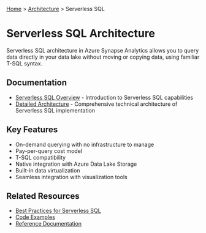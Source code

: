 [Home](/README.md) > [Architecture](../index.md) > Serverless SQL

# Serverless SQL Architecture

Serverless SQL architecture in Azure Synapse Analytics allows you to query data directly in your data lake without moving or copying data, using familiar T-SQL syntax.

## Documentation

- [Serverless SQL Overview](./serverless-overview.md) - Introduction to Serverless SQL capabilities
- [Detailed Architecture](./detailed-architecture.md) - Comprehensive technical architecture of Serverless SQL implementation

## Key Features

- On-demand querying with no infrastructure to manage
- Pay-per-query cost model
- T-SQL compatibility
- Native integration with Azure Data Lake Storage
- Built-in data virtualization
- Seamless integration with visualization tools

## Related Resources

- [Best Practices for Serverless SQL](../../best-practices/index.md#serverless-sql)
- [Code Examples](../../code-examples/index.md#serverless-sql)
- [Reference Documentation](../../reference/index.md#serverless-sql)
